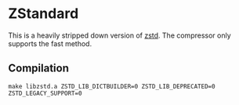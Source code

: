 ZStandard
=========

This is a heavily stripped down version of [zstd](https://github.com/facebook/zstd). The compressor only supports the fast method.

Compilation
-----------

```
make libzstd.a ZSTD_LIB_DICTBUILDER=0 ZSTD_LIB_DEPRECATED=0 ZSTD_LEGACY_SUPPORT=0
```
